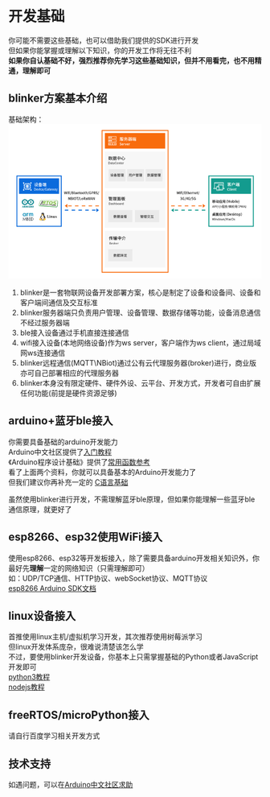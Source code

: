 # 开发基础  
你可能不需要这些基础，也可以借助我们提供的SDK进行开发  
但如果你能掌握或理解以下知识，你的开发工作将无往不利  
**如果你自认基础不好，强烈推荐你先学习这些基础知识，但并不用看完，也不用精通，理解即可**

## blinker方案基本介绍
基础架构：
![](assets/000/frame.png)
1. blinker是一套物联网设备开发部署方案，核心是制定了设备和设备间、设备和客户端间通信及交互标准  
2. blinker服务器端只负责用户管理、设备管理、数据存储等功能，设备消息通信不经过服务器端  
3. ble接入设备通过手机直接连接通信  
4. wifi接入设备(本地网络设备)作为ws server，客户端作为ws client，通过局域网ws连接通信  
5. blinker远程通信(MQTT\NBiot)通过公有云代理服务器(broker)进行，商业版亦可自己部署相应的代理服务器  
6. blinker本身没有限定硬件、硬件外设、云平台、开发方式，开发者可自由扩展任何功能(前提是硬件资源足够)  

## arduino+蓝牙ble接入  
你需要具备基础的arduino开发能力  
Arduino中文社区提供了[入门教程](https://www.arduino.cn/thread-1066-1-1.html)  
《Arduino程序设计基础》提供了[常用函数参考](https://arduino-wiki.clz.me/)  
看了上面两个资料，你就可以具备基本的Arduino开发能力了  
但我们建议你再补充一定的 [C语言基础](http://www.runoob.com/cprogramming/c-tutorial.html)  

虽然使用blinker进行开发，不需理解蓝牙ble原理，但如果你能理解一些蓝牙ble通信原理，就更好了  

## esp8266、esp32使用WiFi接入  
使用esp8266、esp32等开发板接入，除了需要具备arduino开发相关知识外，你最好先**理解**一定的网络知识（只需理解即可）  
如：UDP/TCP通信、HTTP协议、webSocket协议、MQTT协议  
[esp8266 Arduino SDK文档](https://arduino-esp8266.readthedocs.io/en/latest/)


## linux设备接入  
首推使用linux主机/虚拟机学习开发，其次推荐使用树莓派学习  
但linux开发体系庞杂，很难说清楚该怎么学  
不过，要使用blinker开发设备，你基本上只需掌握基础的Python或者JavaScript开发即可  
[python3教程](http://www.runoob.com/python3/python3-tutorial.html)  
[nodejs教程](https://www.runoob.com/nodejs/nodejs-tutorial.html)  

## freeRTOS/microPython接入  
请自行百度学习相关开发方式  

## 技术支持  
如遇问题，可以在[Arduino中文社区求助](https://www.arduino.cn/forum-132-1.html)  

